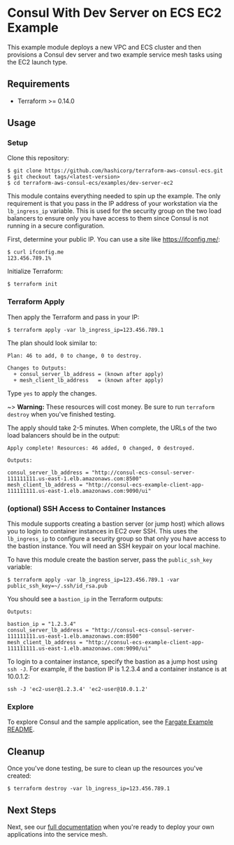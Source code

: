 # Consul With Dev Server on ECS EC2 Example

This example module deploys a new VPC and ECS cluster and then provisions
a Consul dev server and two example service mesh tasks using the EC2 launch type.

## Requirements

* Terraform >= 0.14.0

## Usage

### Setup

Clone this repository:

```console
$ git clone https://github.com/hashicorp/terraform-aws-consul-ecs.git
$ git checkout tags/<latest-version>
$ cd terraform-aws-consul-ecs/examples/dev-server-ec2
```

This module contains everything needed to spin up the example. The only
requirement is that you pass in the IP address of your workstation via the `lb_ingress_ip`
variable. This is used for the security group on the two load balancers to ensure
only you have access to them since Consul is not running in a secure configuration.

First, determine your public IP. You can use a site like https://ifconfig.me/:

```console
$ curl ifconfig.me
123.456.789.1%
```

Initialize Terraform:

```console
$ terraform init
```

### Terraform Apply

Then apply the Terraform and pass in your IP:

```console
$ terraform apply -var lb_ingress_ip=123.456.789.1
```

The plan should look similar to:

```shell
Plan: 46 to add, 0 to change, 0 to destroy.

Changes to Outputs:
  + consul_server_lb_address = (known after apply)
  + mesh_client_lb_address   = (known after apply)
```

Type `yes` to apply the changes.

~> **Warning:** These resources will cost money. Be sure to run `terraform destroy`
   when you've finished testing.

The apply should take 2-5 minutes. When complete, the URLs of the two load
balancers should be in the output:

```shell
Apply complete! Resources: 46 added, 0 changed, 0 destroyed.

Outputs:

consul_server_lb_address = "http://consul-ecs-consul-server-111111111.us-east-1.elb.amazonaws.com:8500"
mesh_client_lb_address = "http://consul-ecs-example-client-app-111111111.us-east-1.elb.amazonaws.com:9090/ui"
```

### (optional) SSH Access to Container Instances

This module supports creating a bastion server (or jump host) which allows you 
to login to container instances in EC2 over SSH. This uses the `lb_ingress_ip` to 
configure a security group so that only you have access to the bastion instance.
You will need an SSH keypair on your local machine.

To have this module create the bastion server, pass the `public_ssh_key` variable:

```console
$ terraform apply -var lb_ingress_ip=123.456.789.1 -var public_ssh_key=~/.ssh/id_rsa.pub
```

You should see a `bastion_ip` in the Terraform outputs:

```shell
Outputs:

bastion_ip = "1.2.3.4"
consul_server_lb_address = "http://consul-ecs-consul-server-111111111.us-east-1.elb.amazonaws.com:8500"
mesh_client_lb_address = "http://consul-ecs-example-client-app-111111111.us-east-1.elb.amazonaws.com:9090/ui"
```

To login to a container instance, specify the bastion as a jump host using `ssh -J`.
For example, if the bastion IP is 1.2.3.4 and a container instance is at 10.0.1.2:

```shell
ssh -J 'ec2-user@1.2.3.4' 'ec2-user@10.0.1.2'
```

### Explore

To explore Consul and the sample application, see the [Fargate Example README](https://github.com/hashicorp/terraform-aws-consul-ecs/blob/main/examples/dev-server-fargate/README.md#explore).

## Cleanup

Once you've done testing, be sure to clean up the resources you've created:

```console
$ terraform destroy -var lb_ingress_ip=123.456.789.1
```

## Next Steps

Next, see our [full documentation](https://www.consul.io/docs/ecs) when you're ready to deploy your own applications
into the service mesh.

